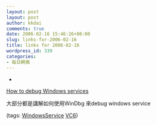 ```yaml
---
layout: post
layout: post
author: kkdai
comments: true
date: 2006-02-16 15:46:26+00:00
slug: links-for-2006-02-16
title: links for 2006-02-16
wordpress_id: 339
categories:
- 每日網摘
---
```



	
  * 
		

[How to debug Windows services](http://support.microsoft.com/?kbid=824344)


		

大部分都是講解如何使用WinDbg  來debug windows service


		

(tags: [WindowsService](http://del.icio.us/kkdai/WindowsService) [VC6](http://del.icio.us/kkdai/VC6))


	


